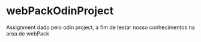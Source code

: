 # webPackOdinProject
Assignment dado pelo odin project, a fim de testar nosso conhecimentos na area de webPack
